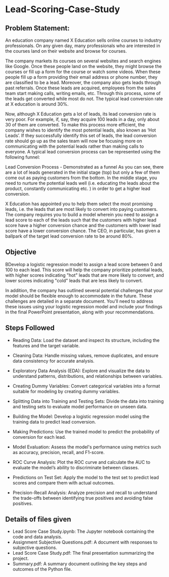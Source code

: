 # Lead-Scoring-Case-Study

## Problem Statement: 
An education company named X Education sells online courses to industry professionals. On any given day, many professionals who are interested in the courses land on their website and browse for courses.

The company markets its courses on several websites and search engines like Google. Once these people land on the website, they might browse the courses or fill up a form for the course or watch some videos. When these people fill up a form providing their email address or phone number, they are classified to be a lead. Moreover, the company also gets leads through past referrals. Once these leads are acquired, employees from the sales team start making calls, writing emails, etc. Through this process, some of the leads get converted while most do not. The typical lead conversion rate at X education is around 30%.

Now, although X Education gets a lot of leads, its lead conversion rate is very poor. For example, if, say, they acquire 100 leads in a day, only about 30 of them are converted. To make this process more efficient, the company wishes to identify the most potential leads, also known as ‘Hot Leads’. If they successfully identify this set of leads, the lead conversion rate should go up as the sales team will now be focusing more on communicating with the potential leads rather than making calls to everyone. A typical lead conversion process can be represented using the following funnel:

Lead Conversion Process - Demonstrated as a funnel As you can see, there are a lot of leads generated in the initial stage (top) but only a few of them come out as paying customers from the bottom. In the middle stage, you need to nurture the potential leads well (i.e. educating the leads about the product, constantly communicating etc. ) in order to get a higher lead conversion.

X Education has appointed you to help them select the most promising leads, i.e. the leads that are most likely to convert into paying customers. The company requires you to build a model wherein you need to assign a lead score to each of the leads such that the customers with higher lead score have a higher conversion chance and the customers with lower lead score have a lower conversion chance. The CEO, in particular, has given a ballpark of the target lead conversion rate to be around 80%.
## Objective
BDevelop a logistic regression model to assign a lead score between 0 and 100 to each lead. This score will help the company prioritize potential leads, with higher scores indicating "hot" leads that are more likely to convert, and lower scores indicating "cold" leads that are less likely to convert.

In addition, the company has outlined several potential challenges that your model should be flexible enough to accommodate in the future. These challenges are detailed in a separate document. You'll need to address these issues using your logistic regression model and include your findings in the final PowerPoint presentation, along with your recommendations.
## Steps Followed
- Reading Data: Load the dataset and inspect its structure, including the features and the target variable.

- Cleaning Data: Handle missing values, remove duplicates, and ensure data consistency for accurate analysis.

- Exploratory Data Analysis (EDA): Explore and visualize the data to understand patterns, distributions, and relationships between variables.

- Creating Dummy Variables: Convert categorical variables into a format suitable for modeling by creating dummy variables.

- Splitting Data into Training and Testing Sets: Divide the data into training and testing sets to evaluate model performance on unseen data.

- Building the Model: Develop a logistic regression model using the training data to predict lead conversion.

- Making Predictions: Use the trained model to predict the probability of conversion for each lead.

- Model Evaluation: Assess the model's performance using metrics such as accuracy, precision, recall, and F1-score.

- ROC Curve Analysis: Plot the ROC curve and calculate the AUC to evaluate the model’s ability to discriminate between classes.

- Predictions on Test Set: Apply the model to the test set to predict lead scores and compare them with actual outcomes.

- Precision-Recall Analysis: Analyze precision and recall to understand the trade-offs between identifying true positives and avoiding false positives.
## Details of files given
- Lead Score Case Study.ipynb: The Jupyter notebook containing the code and data analysis.
- Assignment Subjective Questions.pdf: A document with responses to subjective questions.
- Lead Score Case Study.pdf: The final presentation summarizing the project.
- Summary.pdf: A summary document outlining the key steps and outcomes of the Python file.









